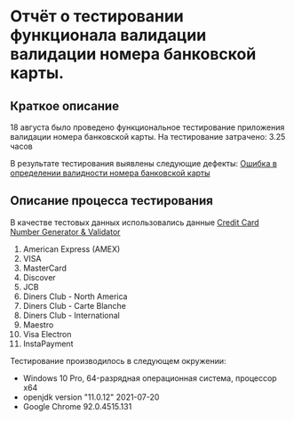 # Отчёт о тестировании функционала валидации валидации номера банковской карты.

## Краткое описание

18 августа было проведено функциональное тестирование приложения валидации номера банковской карты.
На тестирование затрачено: 3.25 часов

В результате тестирования выявлены следующие дефекты:
[ Ошибка в определении валидности номера банковской карты ](https://github.com/UAzif/DZJ-1-1/issues/1)
## Описание процесса тестирования
В качестве тестовых данных использовались данные [Credit Card Number Generator & Validator](https://www.freeformatter.com/credit-card-number-generator-validator.html#howToValidate:)
1. American Express (AMEX)
2. VISA
3. MasterCard
4. Discover
5. JCB
6. Diners Club - North America
7. Diners Club - Carte Blanche
8. Diners Club - International
9. Maestro
10. Visa Electron
11. InstaPayment

Тестирование производилось в следующем окружении:
* Windows 10 Pro, 64-разрядная операционная система, процессор x64
* openjdk version "11.0.12" 2021-07-20
* Google Chrome	92.0.4515.131	
